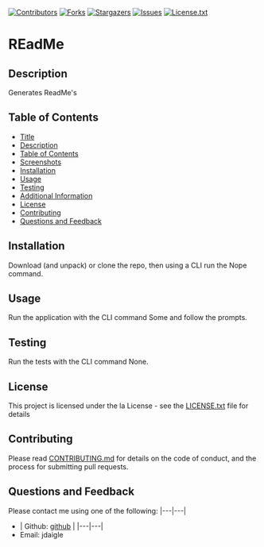 
  [contributors-shield]: https://img.shields.io/github/contributors/github/REadMe.svg?style=flat-square
  [contributors-url]: https://github.com/github/REadMe/graphs/contributors
  [forks-shield]: https://img.shields.io/github/forks/github/REadMe.svg?style=flat-square
  [forks-url]: https://github.com/github/REadMe/network/members
  [stars-shield]: https://img.shields.io/github/stars/github/REadMe.svg?style=flat-square
  [stars-url]: https://github.com/github/REadMe/stargazers
  [issues-shield]: https://img.shields.io/github/issues/github/REadMe.svg?style=flat-square
  [issues-url]: https://github.com/github/REadMe/issues
  [license-shield]: https://img.shields.io/github/license/github/REadMe.svg?style=flat-square
  [license-url]: https://github.com/github/REadMe/blob/master/LICENSE.txt
  [![Contributors][contributors-shield]][contributors-url] [![Forks][forks-shield]][forks-url] [![Stargazers][stars-shield]][stars-url] [![Issues][issues-shield]][issues-url] [![License.txt][license-shield]][license-url]
  # REadMe
  ## Description
  Generates ReadMe's
  ## Table of Contents
  - [Title](#title)
  - [Description](#description)
  - [Table of Contents](#table-of-contents)
  - [Screenshots](#screenshots)
  - [Installation](#installation)
  - [Usage](#usage)
  - [Testing](#testing)
  - [Additional Information](#additional-information)
  - [License](#license)
  - [Contributing](#contributing)
  - [Questions and Feedback](#questions-and-feedback)
  ## Installation
  Download (and unpack) or clone the repo, then using a CLI run the Nope command.
  ## Usage
  Run the application with the CLI command Some and follow the prompts.
  ## Testing
  Run the tests with the CLI command None.
  ## License
  This project is licensed under the la License - see the [LICENSE.txt](https://github.com/github/REadMe/blob/master/LICENSE.txt) file for details
  ## Contributing
  Please read [CONTRIBUTING.md](https://github.com/github/REadMe/blob/master/CONTRIBUTING.md) for details on the code of conduct, and the process for submitting pull requests.
  ## Questions and Feedback
  Please contact me using one of the following:
  |---|---|
  - | Github: [github](https://gist.github.com/github) |
  |---|---|
  - Email: jdaigle
  